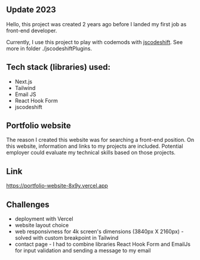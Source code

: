 ## Update 2023

Hello, this project was created 2 years ago before I landed my first job as front-end developer.

Currently, I use this project to play with codemods with [jscodeshift](https://github.com/facebook/jscodeshift). See more in folder ./jscodeshiftPlugins.

## Tech stack (libraries) used:

- Next.js
- Tailwind
- Email JS
- React Hook Form
- jscodeshift

## Portfolio website

The reason I created this website was for searching a front-end position. On this website, information and links to my projects are included. Potential employer could evaluate my
technical skills based on those projects.

## Link

https://portfolio-website-8x9y.vercel.app

## Challenges

- deployment with Vercel
- website layout choice
- web responsivness for 4k screen's dimensions (3840px X 2160px) - solved with custom breakpoint in Tailwind
- contact page - I had to combine libraries React Hook Form and EmailJs for input validation and sending a message to my email
